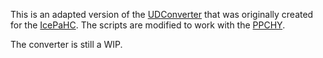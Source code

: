 This is an adapted version of the [UDConverter](https://github.com/thorunna/UDConverter) that was originally created for the [IcePaHC](https://linguist.is/wiki/index.php?title=Icelandic_Parsed_Historical_Corpus_(IcePaHC)).
The scripts are modified to work with the [PPCHY](https://github.com/beatrice57/penn-parsed-corpus-of-historical-yiddish).

The converter is still a WIP.
